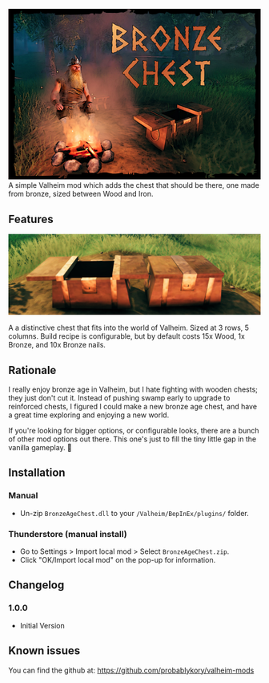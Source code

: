 ﻿![Splash](https://raw.githubusercontent.com/probablykory/valheim-mods/main/BronzeAgeChest/splash.jpg)  
A simple Valheim mod which adds the chest that should be there, one made from bronze, sized between Wood and Iron.  

## Features

![Showcase](https://raw.githubusercontent.com/probablykory/valheim-mods/main/BronzeAgeChest/showcase.jpg)  

A a distinctive chest that fits into the world of Valheim.  Sized at 3 rows, 5 columns.  Build recipe is configurable, but by default costs 15x Wood, 1x Bronze, and 10x Bronze nails.

## Rationale 

I really enjoy bronze age in Valheim, but I hate fighting with wooden chests; they just don't cut it.  Instead of pushing swamp early to upgrade to reinforced chests, I figured I could make a new bronze age chest, and have a great time exploring and enjoying a new world.  

If you're looking for bigger options, or configurable looks, there are a bunch of other mod options out there.  This one's just to fill the tiny little gap in the vanilla gameplay. 🙂

## Installation

### Manual

  * Un-zip `BronzeAgeChest.dll` to your `/Valheim/BepInEx/plugins/` folder.

### Thunderstore (manual install)

  * Go to Settings > Import local mod > Select `BronzeAgeChest.zip`.
  * Click "OK/Import local mod" on the pop-up for information.

## Changelog

### 1.0.0
 * Initial Version

## Known issues
You can find the github at: https://github.com/probablykory/valheim-mods
